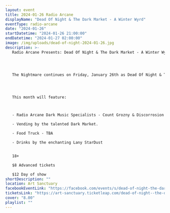 ```yaml
---
layout: event
title: 2024-01-26 Radio Arcane
displayName: "Dead Of Night & The Dark Market - A Winter Wyrd"
eventType: radio-arcane
date: "2024-01-26"
startDatetime: "2024-01-26 21:00:00"
endDatetime: "2024-01-27 02:00:00"
image: /img/uploads/dead-of-night-2024-01-26.jpg
description: >-
   Radio Arcane Presents: Dead Of Night & The Dark Market - A Winter Wyrd




   The Nightmare continues on Friday, January 26th as Dead Of Night & The Dark Market keep up the monthly grind of dark eclectic music. Come out and help keep the dancefloor barely alive as we celebrate the glum drudgery of our dreadful existence.




   This month will feature:



   - Radio Arcane Dark Music Specialists - Count Grozny & Discorrosion

   - Vending by the talented Dark Market.

   - Food Truck - TBA

   - Drinks by the enchanting Lany StarDust


   18+

   $8 Advanced tickets

   $12 Day of show
shortDescription: ""
location: Art Sanctuary
facebookEventLink: "https://facebook.com/events/s/dead-of-night-the-dark-market-/213334781732509"
ticketsLink: "https://art-sanctuary.ticketleap.com/dead-of-night--the-dark-market---a-winter-wyrd"
cover: "8.00"
playlist: ""
---
```

